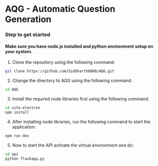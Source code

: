 # AQG - Automatic Question Generation

### Step to get started

#### Make sure you have node.js installed and python environment setup on your system.

1. Clone the repository using the following command:

```bash
git clone https://github.com/Siddharth8800/AQG.git
```

2. Change the directory to AQG using the following command:

```bash
cd AQG
```

3. Install the required node libraries first using the following command:

```bash
cd vite-electron
npm install
```

4. After installing node libraries, run the following command to start the application:

```bash
npm run dev
```

5. Now to start the API activate the virtual environment and do:

```bash
cd api
python flaskapp.py
```
